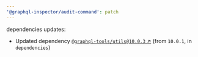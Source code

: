 ```yaml
---
'@graphql-inspector/audit-command': patch
---
```

dependencies updates:
  - Updated dependency [`@graphql-tools/utils@10.0.3`
    ↗︎](https://www.npmjs.com/package/@graphql-tools/utils/v/10.0.3) (from `10.0.1`, in
    `dependencies`)
